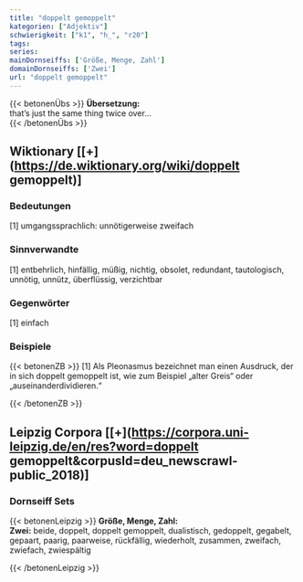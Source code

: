 ```yaml
---
title: "doppelt gemoppelt"
kategorien: ["Adjektiv"]
schwierigkeit: ["k1", "h_", "r20"]
tags:
series:
mainDornseiffs: ['Größe, Menge, Zahl']
domainDornseiffs: ['Zwei']
url: "doppelt gemoppelt"
---
```


{{< betonenÜbs >}}
**Übersetzung:**  
that’s just the same thing twice over...  
{{< /betonenÜbs >}}

## Wiktionary [[+](https://de.wiktionary.org/wiki/doppelt gemoppelt)]

### Bedeutungen
[1] umgangssprachlich: unnötigerweise zweifach  

### Sinnverwandte
[1] entbehrlich, hinfällig, müßig, nichtig, obsolet, redundant, tautologisch, unnötig, unnütz, überflüssig, verzichtbar  

### Gegenwörter
[1] einfach  

### Beispiele
{{< betonenZB >}}
[1] Als Pleonasmus bezeichnet man einen Ausdruck, der in sich doppelt gemoppelt ist, wie zum Beispiel „alter Greis“ oder „auseinanderdividieren.“  

{{< /betonenZB >}}

## Leipzig Corpora [[+](https://corpora.uni-leipzig.de/en/res?word=doppelt gemoppelt&corpusId=deu_newscrawl-public_2018)]

### Dornseiff Sets
{{< betonenLeipzig >}}
**Größe, Menge, Zahl:**  
**Zwei:** beide, doppelt, doppelt gemoppelt, dualistisch, gedoppelt, gegabelt, gepaart, paarig, paarweise, rückfällig, wiederholt, zusammen, zweifach, zwiefach, zwiespältig  

{{< /betonenLeipzig >}}
